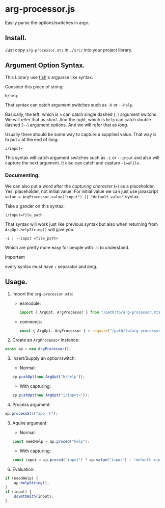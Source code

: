 # arg-processor.js

Easily parse the options/switches in argv.

## Install.

Just copy `arg-processor.mts` in `./src/` into your project library.

## Argument Option Syntax.

This Library use [fish](https://fishshell.com/)'s argparse like syntax.

Consider this piece of string:
```
h/help
```
That syntax can catch argument switches such as `-h` or `--help`.

Basically, the left, which is `h` can catch single dashed (`-`) argument switchs.
We will refer that as *short*.
And the right, which is `help` can catch double dashed (`--`) argument options.
And we will refer that as *long*.

Usually there should be some way to capture a supplied value. That way is to put `=`
at the end of *long*:
```
i/input=
```
This syntax will catch argument switches such as `-i` or `--input` and also will capture
the next argument. It also can catch and capture `-i=aFile`.

### Documenting.

We can also put a word after the *capturing character* (`=`) as a placeholder.
Yes, placeholder, not initial value. For initial value we can just use
javascript `value = ArgProcessor.value("input") || "default value"` syntax.

Take a gander on this syntax:
```
i/input=file_path
```
That syntax will work just like previous syntax but also when returning from
`ArgOpt.helpString()` will give you:
```
-i | --input <file_path>
```
Which are pretty more easy for people with `-h` to understand.

> [!IMPORTANT]
> every syntax must have `/` separator and *long*.

## Usage.

1. Import the `arg-processor.mts`:
    - esmodule:
        ```javascript
        import { ArgOpt, ArgProcessor } from "/path/to/arg-processor.mts";
        ```
    - commonjs:
        ```javascript
        const { ArgOpt, ArgProcessor } = require("/path/to/arg-processor.mts");
        ```

2. Create an `ArgProcessor` instance:
```javascript
const ap = new ArgProcessor();
```

3. Insert/Supply an option/switch:
    - Normal:
    ```javascript
    ap.pushOpt(new ArgOpt("h/help"));
    ```
    - With capturing:
    ```javascript
    ap.pushOpt(new ArgOpt("i/input="));
    ```

4. Process argument:
```javascript
ap.processStr("app -h");
```

5. Aquire argument:
    - Normal:
    ```javascript
    const needHelp = ap.proced("help");
    ```
    - With capturing:
    ```javascript
    const input = ap.proced("input") ? ap.value("input") : "default input";
    ```

6. Evaluation:
```javascript
if (needHelp) {
    ap.helpString();
}
if (input) {
    doSmthWith(input);
}
```
